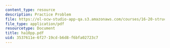```yaml
---
content_type: resource
description: Practice Problem
file: https://ol-ocw-studio-app-qa.s3.amazonaws.com/courses/16-20-structural-mechanics-fall-2002/3537611e6f2719cdb6d8f6bfa02723c7_ha10pp.pdf
file_type: application/pdf
resourcetype: Document
title: ha10pp.pdf
uid: 3537611e-6f27-19cd-b6d8-f6bfa02723c7
---
```

